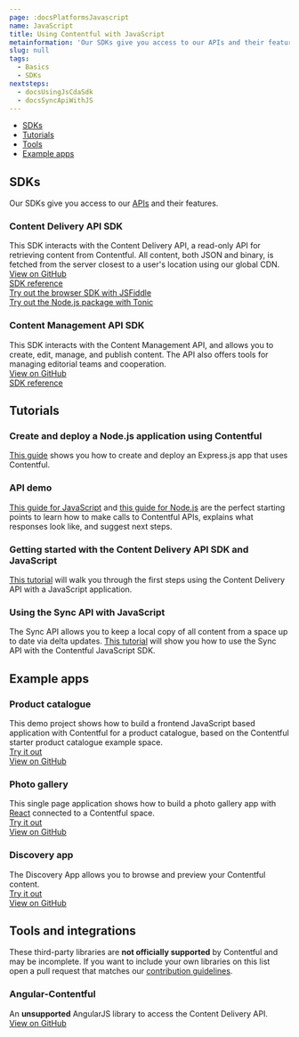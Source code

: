 ```yaml
---
page: :docsPlatformsJavascript
name: JavaScript
title: Using Contentful with JavaScript
metainformation: 'Our SDKs give you access to our APIs and their features.'
slug: null
tags:
  - Basics
  - SDKs
nextsteps:
  - docsUsingJsCdaSdk
  - docsSyncApiWithJS
---
```


- [SDKs](#sdks)
- [Tutorials](#tutorials)
- [Tools](#tools-and-integrations)
- [Example apps](#example-apps)

## SDKs

Our SDKs give you access to our [APIs](/developers/docs/concepts/apis/) and their features.

### Content Delivery API SDK

This SDK interacts with the Content Delivery API, a read-only API for retrieving content from Contentful. All content, both JSON and binary, is fetched from the server closest to a user's location using our global CDN.<br>
[View on GitHub](https://github.com/contentful/contentful.js)<br>
[SDK reference](https://contentful.github.io/contentful.js)<br>
[Try out the browser SDK with JSFiddle](https://jsfiddle.net/contentful/kefaj4s8/)<br>
[Try out the Node.js package with Tonic](https://runkit.com/npm/contentful)

### Content Management API SDK

This SDK interacts with the Content Management API, and allows you to create, edit, manage, and publish content. The API also offers tools for managing editorial teams and cooperation.<br>
[View on GitHub](https://github.com/contentful/contentful-management.js)<br>
[SDK reference](https://contentful.github.io/contentful-management.js/contentful-management/1.3.0)

## Tutorials

### Create and deploy a Node.js application using Contentful

[This guide](/developers/docs/javascript/tutorials/create-expressjs-app-using-contentful/) shows you how to create and deploy an Express.js app that uses Contentful.

### API demo

[This guide for JavaScript](/developers/api-demo/javascript/) and [this guide for Node.js](/developers/api-demo/nodejs/) are the perfect starting points to learn how to make calls to Contentful APIs, explains what responses look like, and suggest next steps.

### Getting started with the Content Delivery API SDK and JavaScript

[This tutorial](/developers/docs/javascript/tutorials/using-js-cda-sdk/) will walk you through the first steps using the Content Delivery API with a JavaScript application.

### Using the Sync API with JavaScript

The Sync API allows you to keep a local copy of all content from a space up to date via delta updates. [This tutorial](/developers/docs/javascript/tutorials/using-the-sync-api-with-js/) will show you how to use the Sync API with the Contentful JavaScript SDK.

## Example apps

### Product catalogue

This demo project shows how to build a frontend JavaScript based application with Contentful for a product catalogue, based on the Contentful starter product catalogue example space.<br>
[Try it out](https://contentful.github.io/product-catalogue-js/)<br>
[View on GitHub](https://github.com/contentful/product-catalogue-js)

### Photo gallery

This single page application shows how to build a photo gallery app with [React](https://facebook.github.io/react/) connected to a Contentful space.<br>
[Try it out](https://contentful.github.io/gallery-app-react/)<br>
[View on GitHub](https://github.com/contentful/gallery-app-react)

### Discovery app

The Discovery App allows you to browse and preview your Contentful content.<br>
[Try it out](https://contentful.github.io/discovery-app-react)<br>
[View on GitHub](https://github.com/contentful/discovery-app-react)

## Tools and integrations

These third-party libraries are **not officially supported** by Contentful and may be incomplete. If you want to include your own libraries on this list open a pull request that matches our [contribution guidelines](https://github.com/contentful-labs/awesome-contentful/blob/master/CONTRIBUTING.md).

### Angular-Contentful

An **unsupported** AngularJS library to access the Content Delivery API.<br>
[View on GitHub](https://github.com/jvandemo/angular-contentful)
